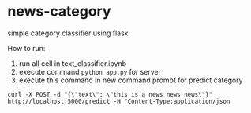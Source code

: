 # news-category
simple category classifier using flask


How to run:
1. run all cell in text_classifier.ipynb
2. execute command ```python app.py``` for server
3. execute this command in new command prompt for predict category
```
curl -X POST -d "{\"text\": \"this is a news news news\"}" http://localhost:5000/predict -H "Content-Type:application/json
```
